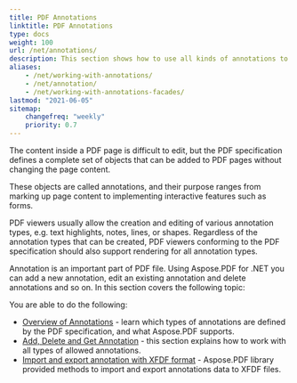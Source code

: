 ```yaml
---
title: PDF Annotations 
linktitle: PDF Annotations
type: docs
weight: 100
url: /net/annotations/
description: This section shows how to use all kinds of annotations to your PDF file with the Aspose.PDF library. 
aliases:
    - /net/working-with-annotations/
    - /net/annotation/
    - /net/working-with-annotations-facades/
lastmod: "2021-06-05"   
sitemap:
    changefreq: "weekly"
    priority: 0.7
---
```


The content inside a PDF page is difficult to edit, but the PDF specification defines a complete set of objects that can be added to PDF pages without changing the page content.

These objects are called annotations, and their purpose ranges from marking up page content to implementing interactive features such as forms.

PDF viewers usually allow the creation and editing of various annotation types, e.g. text highlights, notes, lines, or shapes. Regardless of the annotation types that can be created, PDF viewers conforming to the PDF specification should also support rendering for all annotation types.

Annotation is an important part of PDF file. Using Aspose.PDF for .NET you can add a new annotation, edit an existing annotation and delete annotations and so on. In this section covers the following topic:

You are able to do the following:

- [Overview of Annotations](/pdf/net/overview-of-annotations/) - learn which types of annotations are defined by the PDF specification, and what Aspose.PDF supports.
- [Add, Delete and Get Annotation](/pdf/net/add-delete-and-get-annotation/) - this section explains how to work with all types of allowed annotations.
- [Import and export annotation with XFDF format](/pdf/net/import-export-xfdf/) - Aspose.PDF library provided methods to import and export annotations data to XFDF files.
